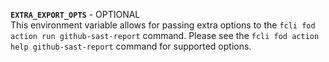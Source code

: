 **`EXTRA_EXPORT_OPTS`** - OPTIONAL   
This environment variable allows for passing extra options to the `fcli fod action run github-sast-report` command. Please see the `fcli fod action help github-sast-report` command for supported options.
